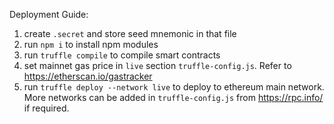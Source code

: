 Deployment Guide:

1. create `.secret` and store seed mnemonic in that file
1. run `npm i` to install npm modules
1. run `truffle compile` to compile smart contracts
1. set mainnet gas price in `live` section `truffle-config.js`. Refer to https://etherscan.io/gastracker
1. run `truffle deploy --network live` to deploy to ethereum main network. More networks can be added in `truffle-config.js` from https://rpc.info/ if required.